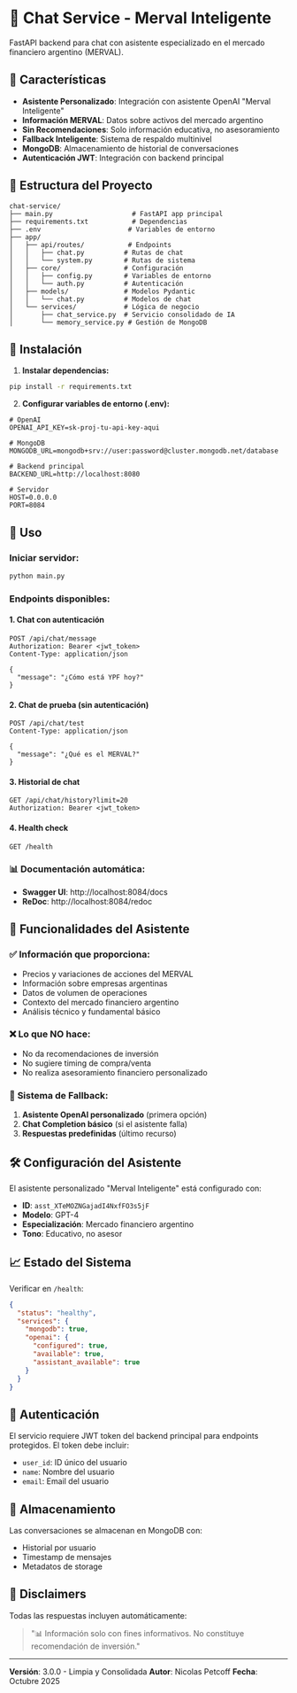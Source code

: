 # 🤖 Chat Service - Merval Inteligente

FastAPI backend para chat con asistente especializado en el mercado financiero argentino (MERVAL).

## 🚀 Características

- **Asistente Personalizado**: Integración con asistente OpenAI "Merval Inteligente"
- **Información MERVAL**: Datos sobre activos del mercado argentino
- **Sin Recomendaciones**: Solo información educativa, no asesoramiento
- **Fallback Inteligente**: Sistema de respaldo multinivel
- **MongoDB**: Almacenamiento de historial de conversaciones
- **Autenticación JWT**: Integración con backend principal

## 📁 Estructura del Proyecto

```
chat-service/
├── main.py                    # FastAPI app principal
├── requirements.txt           # Dependencias
├── .env                      # Variables de entorno
├── app/
│   ├── api/routes/           # Endpoints
│   │   ├── chat.py          # Rutas de chat
│   │   └── system.py        # Rutas de sistema
│   ├── core/                # Configuración
│   │   ├── config.py        # Variables de entorno
│   │   └── auth.py          # Autenticación
│   ├── models/              # Modelos Pydantic
│   │   └── chat.py          # Modelos de chat
│   └── services/            # Lógica de negocio
│       ├── chat_service.py  # Servicio consolidado de IA
│       └── memory_service.py # Gestión de MongoDB
```

## 🔧 Instalación

1. **Instalar dependencias:**
```bash
pip install -r requirements.txt
```

2. **Configurar variables de entorno (.env):**
```env
# OpenAI
OPENAI_API_KEY=sk-proj-tu-api-key-aqui

# MongoDB
MONGODB_URL=mongodb+srv://user:password@cluster.mongodb.net/database

# Backend principal
BACKEND_URL=http://localhost:8080

# Servidor
HOST=0.0.0.0
PORT=8084
```

## 🎯 Uso

### Iniciar servidor:
```bash
python main.py
```

### Endpoints disponibles:

#### 1. **Chat con autenticación** 
```http
POST /api/chat/message
Authorization: Bearer <jwt_token>
Content-Type: application/json

{
  "message": "¿Cómo está YPF hoy?"
}
```

#### 2. **Chat de prueba (sin autenticación)**
```http
POST /api/chat/test
Content-Type: application/json

{
  "message": "¿Qué es el MERVAL?"
}
```

#### 3. **Historial de chat**
```http
GET /api/chat/history?limit=20
Authorization: Bearer <jwt_token>
```

#### 4. **Health check**
```http
GET /health
```

### 📊 Documentación automática:
- **Swagger UI**: http://localhost:8084/docs
- **ReDoc**: http://localhost:8084/redoc

## 🤖 Funcionalidades del Asistente

### ✅ **Información que proporciona:**
- Precios y variaciones de acciones del MERVAL
- Información sobre empresas argentinas
- Datos de volumen de operaciones
- Contexto del mercado financiero argentino
- Análisis técnico y fundamental básico

### ❌ **Lo que NO hace:**
- No da recomendaciones de inversión
- No sugiere timing de compra/venta
- No realiza asesoramiento financiero personalizado

### 🔄 **Sistema de Fallback:**
1. **Asistente OpenAI personalizado** (primera opción)
2. **Chat Completion básico** (si el asistente falla)
3. **Respuestas predefinidas** (último recurso)

## 🛠️ Configuración del Asistente

El asistente personalizado "Merval Inteligente" está configurado con:
- **ID**: `asst_XTeMOZNGajadI4NxfFO3s5jF`
- **Modelo**: GPT-4
- **Especialización**: Mercado financiero argentino
- **Tono**: Educativo, no asesor

## 📈 Estado del Sistema

Verificar en `/health`:
```json
{
  "status": "healthy",
  "services": {
    "mongodb": true,
    "openai": {
      "configured": true,
      "available": true,
      "assistant_available": true
    }
  }
}
```

## 🔐 Autenticación

El servicio requiere JWT token del backend principal para endpoints protegidos. El token debe incluir:
- `user_id`: ID único del usuario
- `name`: Nombre del usuario
- `email`: Email del usuario

## 💾 Almacenamiento

Las conversaciones se almacenan en MongoDB con:
- Historial por usuario
- Timestamp de mensajes
- Metadatos de storage

## 🚨 Disclaimers

Todas las respuestas incluyen automáticamente:
> "📊 Información solo con fines informativos. No constituye recomendación de inversión."

---

**Versión**: 3.0.0 - Limpia y Consolidada
**Autor**: Nicolas Petcoff
**Fecha**: Octubre 2025